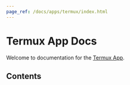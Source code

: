 ```yaml
---
page_ref: /docs/apps/termux/index.html
---
```


# Termux App Docs

<!-- @DOCS__HEADER_PLACEHOLDER@ -->

Welcome to documentation for the [Termux App].

## Contents

## &nbsp;

[Termux App]: https://github.com/termux/termux-app
